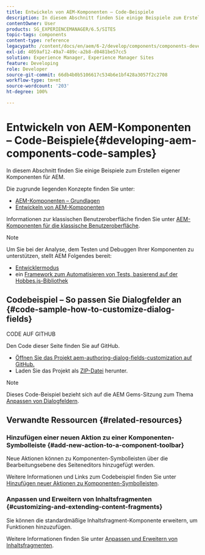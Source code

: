 ```yaml
---
title: Entwickeln von AEM-Komponenten – Code-Beispiele
description: In diesem Abschnitt finden Sie einige Beispiele zum Erstellen eigener Komponenten für AEM.
contentOwner: User
products: SG_EXPERIENCEMANAGER/6.5/SITES
topic-tags: components
content-type: reference
legacypath: /content/docs/en/aem/6-2/develop/components/components-develop
exl-id: 4059af12-49a7-489c-a2b8-d0481be57cc5
solution: Experience Manager, Experience Manager Sites
feature: Developing
role: Developer
source-git-commit: 66db4b0b5106617c534b6e1bf428a3057f2c2708
workflow-type: tm+mt
source-wordcount: '203'
ht-degree: 100%

---
```


# Entwickeln von AEM-Komponenten – Code-Beispiele{#developing-aem-components-code-samples}

In diesem Abschnitt finden Sie einige Beispiele zum Erstellen eigener Komponenten für AEM.

Die zugrunde liegenden Konzepte finden Sie unter:

* [AEM-Komponenten – Grundlagen](/help/sites-developing/components-basics.md)
* [Entwickeln von AEM-Komponenten](/help/sites-developing/developing-components.md)

Informationen zur klassischen Benutzeroberfläche finden Sie unter [AEM-Komponenten für die klassische Benutzeroberfläche](/help/sites-developing/developing-components-classic.md).

>[!NOTE]
>
>Um Sie bei der Analyse, dem Testen und Debuggen Ihrer Komponenten zu unterstützen, stellt AEM Folgendes bereit:
>
>* [Entwicklermodus](/help/sites-developing/developer-mode.md)
>* ein [Framework zum Automatisieren von Tests, basierend auf der Hobbes.js-Bibliothek](/help/sites-developing/hobbes.md)
>

## Codebeispiel – So passen Sie Dialogfelder an {#code-sample-how-to-customize-dialog-fields}

CODE AUF GITHUB

Den Code dieser Seite finden Sie auf GitHub.

* [Öffnen Sie das Projekt aem-authoring-dialog-fields-customization auf GitHub.](https://github.com/Adobe-Marketing-Cloud/aem-authoring-dialog-fields-customization)
* Laden Sie das Projekt als [ZIP-Datei](https://codeload.github.com/Adobe-Marketing-Cloud/aem-authoring-dialog-fields-customization/zip/refs/heads/master) herunter.

>[!NOTE]
>
>Dieses Code-Beispiel bezieht sich auf die AEM Gems-Sitzung zum Thema [Anpassen von Dialogfeldern](https://experienceleague.adobe.com/docs/experience-manager-gems-events/gems/gems2015/aem-customizing-dialog-fields-in-touch-ui.html?lang=de).

## Verwandte Ressourcen {#related-resources}

### Hinzufügen einer neuen Aktion zu einer Komponenten-Symbolleiste {#add-new-action-to-a-component-toolbar}

Neue Aktionen können zu Komponenten-Symbolleisten über die Bearbeitungsebene des Seiteneditors hinzugefügt werden.

Weitere Informationen und Links zum Codebeispiel finden Sie unter [Hinzufügen neuer Aktionen zu Komponenten-Symbolleisten](/help/sites-developing/customizing-page-authoring-touch.md#add-new-action-to-a-component-toolbar).

### Anpassen und Erweitern von Inhaltsfragmenten {#customizing-and-extending-content-fragments}

Sie können die standardmäßige Inhaltsfragment-Komponente erweitern, um Funktionen hinzuzufügen.

Weitere Informationen finden Sie unter [Anpassen und Erweitern von Inhaltsfragmenten](/help/sites-developing/customizing-content-fragments.md).

